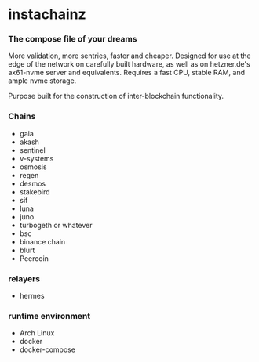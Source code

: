 # instachainz

### The compose file of your dreams
More validation, more sentries, faster and cheaper.  Designed for use at the edge of the network on carefully built hardware, as well as on hetzner.de's ax61-nvme server and equivalents.  Requires a fast CPU, stable RAM, and ample nvme storage.  

Purpose built for the construction of inter-blockchain functionality.


### Chains

* gaia
* akash
* sentinel
* v-systems
* osmosis
* regen
* desmos
* stakebird
* sif
* luna
* juno
* turbogeth or whatever
* bsc
* binance chain
* blurt
* Peercoin



### relayers
* hermes


### runtime environment
* Arch Linux
* docker
* docker-compose


